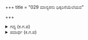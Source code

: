+++
title = "029 ಮಾನ್ಯರನು ಧಿಕ್ಕರಿಸೆಯೆಲೆಯವ"

+++

<details><summary>ಗದ್ಯ (ಕ.ಗ.ಪ) </summary>

29. ಮಾನ್ಯರನ್ನು ನೀನು ಧಿಕ್ಕರಿಸುವುದಿಲ್ಲವಲ್ಲವೇ ? ಅವಮಾನ್ಯರನ್ನು ಸಂಮಾನಿಸುವುದಿಲ್ಲವಲ್ಲವೇ ? ಸಂಮಾನ್ಯರನ್ನು ಸತ್ಕರಿಸುತ್ತಿರುವೆಯೋ ? ವಿಕಾರಿಗಳನ್ನು ಹಳಿಯುತ್ತಿರುವೆಯೇ ? ರಾಜಾ, ಅನ್ಯರನ್ನು ನಿನ್ನವರನ್ನಾಗಿ ಮಾಡಿಕೊಂಡು, ನಿನ್ನವರನ್ನಲ್ಲದೆ ಬೇರೆಯವರನ್ನು ಕಾಣದ ಅನನ್ಯರನ್ನು ಬಾಹಿರರನ್ನಾಗಿ ಮಾಡಿ, ದಾನಶೀಲರನ್ನು ನಿಗ್ರಹಿಸುವುದಿಲ್ಲವಲ್ಲವೇ ?
</details>

<details><summary>ಪದಾರ್ಥ (ಕ.ಗ.ಪ) </summary>

ವದಾನ್ಯ-ದಾನಶೀಲ  
ಮಾನ್ಯರನು-ಗೌರವಕ್ಕೆ ಪಾತ್ರರಾದವರನ್ನು, ಧಿಕ್ಕರಿಸೆಯೆಲೆ-ತಿರಸ್ಕಾರದಿಂದ ಕಾಣುವುದಿಲ್ಲವಷ್ಟೆ?, ಅನಮಾನ್ಯರನು-ಅಯೋಗ್ಯರನ್ನು    
ಮನ್ನಿಸೆಯಲೇ-ಗೌರವಿಸುವುದಿಲ್ಲ ತಾನೇ ?, ಸತ್ಕರಿಸು-ಗೌರವಿಸು, ಹಳಿ-ನಿಂದಿಸು, ವಿಕಾರಿಗಳು-ದುರ್ಮತಿಗಳು, ಅನ್ಯರನು-ಇತರರನ್ನು, ಬಾಹಿರರು-ಹೊರಗಿನವರು, ವದಾನ್ಯರು-ಹಿತವಂತರೂ, ದಾನಶೀಲರೂ, ಅನನ್ಯರನು-ನಮ್ಮವರನ್ನೇ, ನಿಗ್ರಹಿಸು-ನಾಶಮಾಡು
</details>
